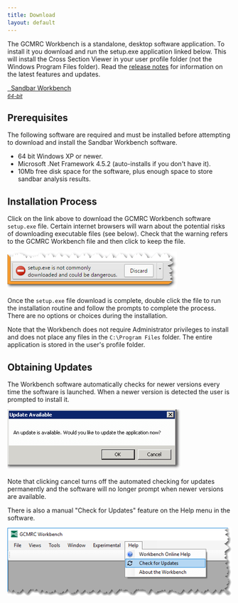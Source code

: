 ```yaml
---
title: Download
layout: default
---
```


The GCMRC Workbench is a standalone, desktop software application. To install it you download and run the setup.exe application linked below. This will install the Cross Section Viewer in your user profile folder (not the Windows Program Files folder). Read the [release notes](/release_notes) for information on the latest features and updates.

<a class="btn btn-primary fa fa-cloud-download" href="http://releases.northarrowresearch.com/SandbarWorkbench/setup.exe">&nbsp;&nbsp;Sandbar Workbench<br/><small><em>64-bit</em></small></a></li>
</ul>

## Prerequisites

The following software are required and must be installed before attempting to download and install the Sandbar Workbench software.

* 64 bit Windows XP or newer.
* Microsoft .Net Framework 4.5.2 (auto-installs if you don't have it).
* 10Mb free disk space for the software, plus enough space to store sandbar analysis results.

## Installation Process

Click on the link above to download the GCMRC  Workbench software `setup.exe` file. Certain internet browsers will warn about the potential risks of downloading executable files (see below). Check that the warning refers to the GCMRC Workbench file and then click to keep the file.

![Warning](./images/warning.png)

Once the `setup.exe` file download is complete, double click the file to run the installation routine and follow the prompts to complete the process. There are no options or choices during the installation.

Note that the Workbench does not require Administrator privileges to install and does not place any files in the `C:\Program Files` folder. The entire application is stored in the user's profile folder.

## Obtaining Updates

The Workbench software automatically checks for newer versions every time the software is launched. When a newer version is detected the user is prompted to install it.

![Update Offer](./images/update_offer.png)

Note that clicking cancel turns off the automated checking for updates permanently and the software will no longer prompt when newer versions are available. 

There is also a manual "Check for Updates" feature on the Help menu in the software.

![Update Menu](./images/updates.png)
